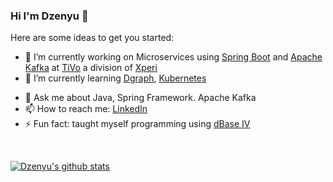 ### Hi I'm Dzenyu 👋

Here are some ideas to get you started:

- 🔭 I’m currently working on Microservices using [Spring Boot](https://spring.io/projects/spring-boot) and [Apache Kafka](https://kafka.apache.org/) at [TiVo](https://www.tivo.com/) a division of [Xperi](https://www.xperi.com/)
- 🌱 I’m currently learning [Dgraph](https://dgraph.io/), [Kubernetes](https://kubernetes.io/training/)
<!--
- 👯 I’m looking to collaborate on ...
- 🤔 I’m looking for help with ...
-->
- 💬 Ask me about Java, Spring Framework. Apache Kafka
- 📫 How to reach me: [LinkedIn](https://www.linkedin.com/in/smukangara)
- ⚡ Fun fact: taught myself programming using [dBase IV](https://en.wikipedia.org/wiki/DBase)

<br/>

[![Dzenyu's github stats](https://github-readme-stats.vercel.app/api?username=dzenyu&count_private=true&theme=dark)](https://github.com/dzenyu/github-readme-stats)

<!--
-->
